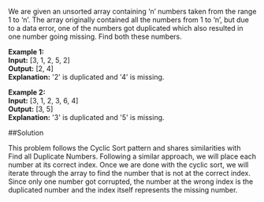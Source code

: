 We are given an unsorted array containing ‘n’ numbers taken from the range 1 to ‘n’.
The array originally contained all the numbers from 1 to ‘n’, but due to a data error,
one of the numbers got duplicated which also resulted in one number going missing. Find both these numbers.

**Example 1:**  
**Input:** [3, 1, 2, 5, 2]  
**Output:** [2, 4]  
**Explanation:** '2' is duplicated and '4' is missing.

**Example 2:**  
**Input:** [3, 1, 2, 3, 6, 4]  
**Output:** [3, 5]  
**Explanation:** '3' is duplicated and '5' is missing.

##Solution

This problem follows the Cyclic Sort pattern and shares similarities with Find all Duplicate Numbers. Following a similar
approach, we will place each number at its correct index. Once we are done with the cyclic sort, we will iterate through
the array to find the number that is not at the correct index. Since only one number got corrupted, the number at the wrong
index is the duplicated number and the index itself represents the missing number.